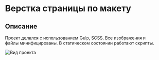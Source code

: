 # Верстка страницы по макету
## Описание
Проект делался с использованием Gulp, SCSS. Все изображения и файлы минифицированы. В статическом состоянии работают скрипты.

![Вид проекта](https://github.com/CUKENGER/layout_easyfest_site/blob/main/project-logo.PNG)
